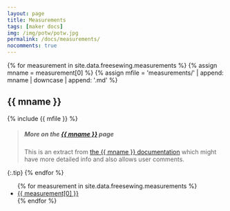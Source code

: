 ```yaml
---
layout: page
title: Measurements
tags: [maker docs]
img: /img/potw/potw.jpg
permalink: /docs/measurements/
nocomments: true
---
```

{% for measurement in site.data.freesewing.measurements %}
{% assign mname = measurement[0] %}
{% assign mfile = 'measurements/' | append: mname | downcase | append: '.md' %}
<h2 id="{{ measurement[0] }}">{{ mname }}</h2>
{% include {{ mfile }} %}

> <h5>More on the <a href="/docs/measurements/{{ mname | downcase }}">{{ mname }}</a> page</h5>
> This is an extract from <a href="/docs/measurements/{{ mname | downcase }}">the {{ mname }} documentation</a>
> which might have more detailed info and also allows user comments.
{:.tip}
{% endfor %}

<ul id="markdown-toc">
{% for measurement in site.data.freesewing.measurements %}
<li><a href="#{{ measurement[0] }}">{{ measurement[0] }}</a></li>
{% endfor %}
</ul>
